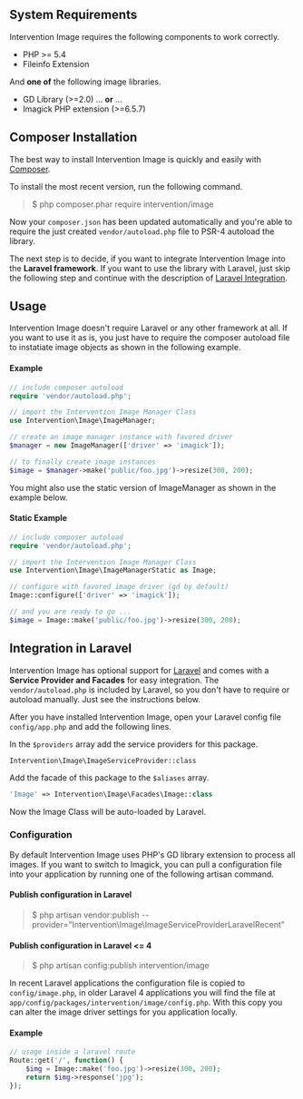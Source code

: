 ## System Requirements

Intervention Image requires the following components to work correctly.

- PHP >= 5.4
- Fileinfo Extension

And **one of** the following image libraries.

- GD Library (>=2.0) &hellip; **or** &hellip;
- Imagick PHP extension (>=6.5.7)

## Composer Installation

The best way to install Intervention Image is quickly and easily with [Composer](https://getcomposer.org/).

To install the most recent version, run the following command.

> $ php composer.phar require intervention/image

Now your ```composer.json``` has been updated automatically and you're able to require the just created ```vendor/autoload.php``` file to PSR-4 autoload the library.

The next step is to decide, if you want to integrate Intervention Image into the **Laravel framework**. If you want to use the library with Laravel, just skip the following step and continue with the description of [Laravel Integration](#laravel).


## Usage

Intervention Image doesn't require Laravel or any other framework at all. If you want to use it as is, you just have to require the composer autoload file to instatiate image objects as shown in the following example.

#### Example

```php
// include composer autoload
require 'vendor/autoload.php';

// import the Intervention Image Manager Class
use Intervention\Image\ImageManager;

// create an image manager instance with favored driver
$manager = new ImageManager(['driver' => 'imagick']);

// to finally create image instances
$image = $manager->make('public/foo.jpg')->resize(300, 200);
```

You might also use the static version of ImageManager as shown in the example below.

#### Static Example

```php
// include composer autoload
require 'vendor/autoload.php';

// import the Intervention Image Manager Class
use Intervention\Image\ImageManagerStatic as Image;

// configure with favored image driver (gd by default)
Image::configure(['driver' => 'imagick']);

// and you are ready to go ...
$image = Image::make('public/foo.jpg')->resize(300, 200);
```

<a name="laravel"></a>
## Integration in Laravel 

Intervention Image has optional support for [Laravel](http://laravel.com) and comes with a **Service Provider and Facades** for easy integration. The `vendor/autoload.php` is included by Laravel, so you don't have to require or autoload manually. Just see the instructions below.

After you have installed Intervention Image, open your Laravel config file ```config/app.php``` and add the following lines.

In the ```$providers``` array add the service providers for this package.

```
Intervention\Image\ImageServiceProvider::class
```

Add the facade of this package to the ```$aliases``` array.

```php
'Image' => Intervention\Image\Facades\Image::class
```

Now the Image Class will be auto-loaded by Laravel.


### Configuration

By default Intervention Image uses PHP's GD library extension to process all images. If you want to switch to Imagick, you can pull a configuration file into your application by running one of the following artisan command.

#### Publish configuration in Laravel

> $ php artisan vendor:publish --provider="Intervention\Image\ImageServiceProviderLaravelRecent"


#### Publish configuration in Laravel <= 4

> $ php artisan config:publish intervention/image

In recent Laravel applications the configuration file is copied to ```config/image.php```, in older Laravel 4 applications you will find the file at ```app/config/packages/intervention/image/config.php```. With this copy you can alter the image driver settings for you application locally.

#### Example

```php
// usage inside a laravel route
Route::get('/', function() {
    $img = Image::make('foo.jpg')->resize(300, 200);
    return $img->response('jpg');
});
```



